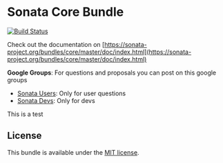 Sonata Core Bundle
==================

[![Build Status](https://api.travis-ci.org/sonata-project/SonataCoreBundle.png)](https://travis-ci.org/sonata-project/SonataCoreBundle)

Check out the documentation on [https://sonata-project.org/bundles/core/master/doc/index.html](https://sonata-project.org/bundles/core/master/doc/index.html)

**Google Groups**: For questions and proposals you can post on this google groups

* [Sonata Users](https://groups.google.com/group/sonata-users): Only for user questions
* [Sonata Devs](https://groups.google.com/group/sonata-devs): Only for devs

This is a test

License
-------

This bundle is available under the [MIT license](Resources/meta/LICENSE).
